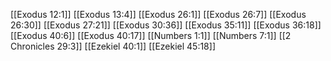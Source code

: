 [[Exodus 12:1]]
[[Exodus 13:4]]
[[Exodus 26:1]]
[[Exodus 26:7]]
[[Exodus 26:30]]
[[Exodus 27:21]]
[[Exodus 30:36]]
[[Exodus 35:11]]
[[Exodus 36:18]]
[[Exodus 40:6]]
[[Exodus 40:17]]
[[Numbers 1:1]]
[[Numbers 7:1]]
[[2 Chronicles 29:3]]
[[Ezekiel 40:1]]
[[Ezekiel 45:18]]
